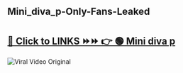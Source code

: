 
 ## Mini_diva_p-Only-Fans-Leaked

# <h2><a href="https://clipsfans.com/Mini_diva_p&ref=git">🔗 Click to LINKS ⏩⏩ 👉 🟢 Mini diva p </a></h2>

<a href="https://clipsfans.com/Mini_diva_p&ref=git" rel="nofollow" data-target="animated-image.originalLink"><img src="https://i.ibb.co.com/xMMVF88/686577567.gif" alt="Viral Video Original" style="max-width: 100%; display: inline-block;" data-target="animated-image.originalImage"></a>
